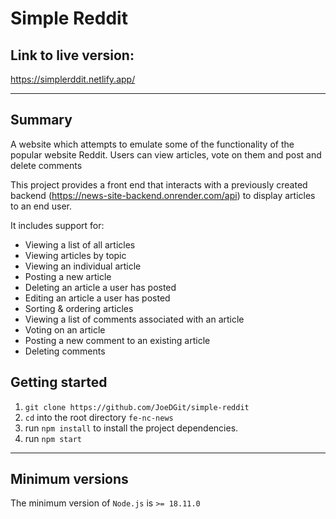 # Simple Reddit

## Link to live version:

https://simplerddit.netlify.app/

---

## Summary

A website which attempts to emulate some of the functionality of the popular website Reddit. Users can view articles, vote on them and post and delete comments

This project provides a front end that interacts with a previously created backend (https://news-site-backend.onrender.com/api) to display articles to an end user.

It includes support for:

- Viewing a list of all articles
- Viewing articles by topic
- Viewing an individual article
- Posting a new article
- Deleting an article a user has posted
- Editing an article a user has posted
- Sorting & ordering articles
- Viewing a list of comments associated with an article
- Voting on an article
- Posting a new comment to an existing article
- Deleting comments

## Getting started

1. `git clone https://github.com/JoeDGit/simple-reddit`
2. `cd` into the root directory `fe-nc-news`
3. run `npm install` to install the project dependencies.
4. run `npm start`

---

## Minimum versions

The minimum version of `Node.js` is `>= 18.11.0`
